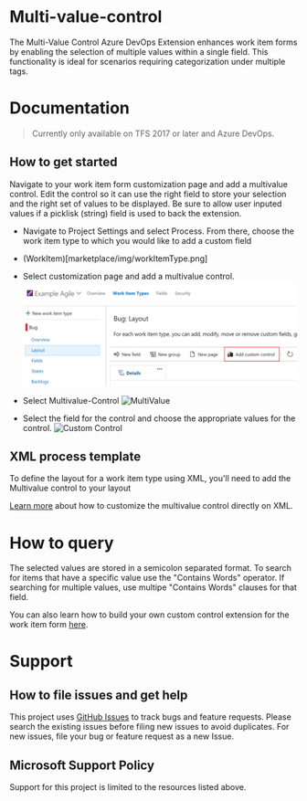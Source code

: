 # Multi-value-control

The Multi-Value Control Azure DevOps Extension enhances work item forms by enabling the selection of multiple values within a single field. This functionality is ideal for scenarios requiring categorization under multiple tags.

# Documentation

> Currently only available on TFS 2017 or later and Azure DevOps.

## How to get started

Navigate to your work item form customization page and add a multivalue control.
Edit the control so it can use the right field to store your selection and the right set of values to be displayed.
Be sure to allow user inputed values if a picklisk (string) field is used to back the extension.

- Navigate to Project Settings and select Process. From there, choose the work item type to which you would like to add a custom field
- (WorkItem)[marketplace/img/workItemType.png]

- Select customization page and add a multivalue control.
  ![Add Custom Control](marketplace/img/addcustomControl.png)

- Select Multivalue-Control
  ![MultiValue](marketplace/img/MultiValue.png)

- Select the field for the control and choose the appropriate values for the control.
  ![Custom Control](marketplace/img/customControl.png)

## XML process template

To define the layout for a work item type using XML, you'll need to add the Multivalue control to your layout

[Learn more](https://github.com/Microsoft/vsts-extension-multivalue-control/blob/master/xmldetails.md) about how to customize the multivalue control directly on XML.

# How to query

The selected values are stored in a semicolon separated format. To search for items that have a specific value use the "Contains Words" operator. If searching for multiple values, use multipe "Contains Words" clauses for that field.

You can also learn how to build your own custom control extension for the work item form [here](https://www.visualstudio.com/en-us/docs/integrate/extensions/develop/custom-control).

# Support

## How to file issues and get help

This project uses [GitHub Issues](https://github.com/Microsoft/vsts-extension-multivalue-control/issues) to track bugs and feature requests. Please search the existing issues before filing new issues to avoid duplicates. For new issues, file your bug or feature request as a new Issue.

## Microsoft Support Policy

Support for this project is limited to the resources listed above.